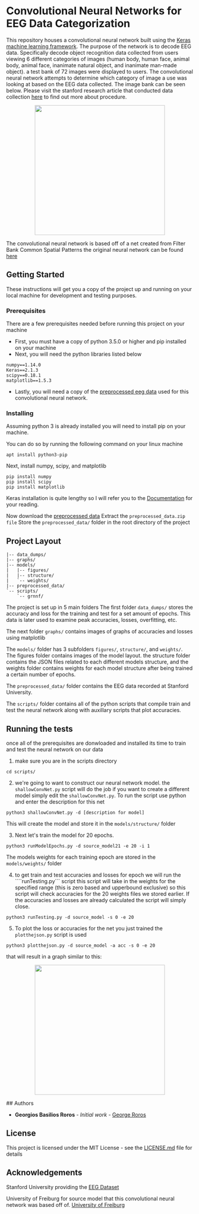# Convolutional Neural Networks for EEG Data Categorization

This repository houses a convolutional neural network built using the [Keras machine learning framework](https://keras.io/). The purpose of the network is to decode EEG data. Specifically decode object recognition data collected from users viewing 6 different categories of images (human body, human face, animal body, animal face, inanimate natural object, and inanimate man-made object). a test bank of 72 images were displayed to users. The convolutional neural network attempts to determine which category of image a use was looking at based on the EEG data collected. The image bank can be seen below. Please visit the stanford research article that conducted data collection [here](http://journals.plos.org/plosone/article?id=10.1371/journal.pone.0135697) to find out more about procedure.

<p align="center">
  <img src="http://journals.plos.org/plosone/article/figure/image?size=large&id=10.1371/journal.pone.0135697.g001" width="350"/>
</p>

The convolutional neural network is based off of a net created from Filter Bank Common Spatial Patterns the original neural network can be found [here](https://arxiv.org/abs/1703.05051)

## Getting Started
These instructions will get you a copy of the project up and running on your local machine for development and testing purposes.

### Prerequisites

There are a few prerequisites needed before running this project on your machine
- First, you must have a copy of python 3.5.0 or higher and pip installed on your machine
- Next, you will need the python libraries listed below
```
numpy==1.14.0
Keras==2.1.3
scipy==0.18.1
matplotlib==1.5.3
```
- Lastly, you will need a copy of the [preprocessed eeg data](https://www.dropbox.com/s/9udeedmagnanf4n/preprocessed_data.zip?dl=0) used for this convolutional neural network.

### Installing

Assuming python 3 is already installed you will need to install pip on your machine.

You can do so by running the following command on your linux machine
```
apt install python3-pip
```

Next, install numpy, scipy, and matplotlib
```
pip install numpy
pip install scipy
pip install matplotlib
```

Keras installation is quite lengthy so I will refer you to the [Documentation](https://keras.io/#installation) for your reading.

Now download the [preprocessed data](https://www.dropbox.com/s/9udeedmagnanf4n/preprocessed_data.zip?dl=0)
Extract the ```preprocessed_data.zip file```
Store the ```preprocessed_data/``` folder in the root directory of the project

## Project Layout
```
|-- data_dumps/
|-- graphs/
|-- models/
|   |-- figures/
|   |-- structure/
|   `-- weights/
|-- preprocessed_data/
`-- scripts/
    `-- grnnf/
```
The project is set up in 5 main folders
The first folder ```data_dumps/``` stores the accuracy and loss for the training and test for a set amount of epochs. This data is later used to examine peak accuracies, losses, overfitting, etc.

The next folder ```graphs/``` contains images of graphs of accuracies and losses using matplotlib

The ```models/``` folder has 3 subfolders ```figures/```, ```structure/```, and ```weights/```. The figures folder contains images of the model layout. the structure folder contains the JSON files related to each different models structure, and the weights folder contains weights for each model structure after being trained a certain number of epochs.

The ```preprocessed_data/``` folder contains the EEG data recorded at Stanford University.

The ```scripts/``` folder contains all of the python scripts that compile train and test the neural network along with auxillary scripts that plot accuracies.

## Running the tests

once all of the prerequisites are donwloaded and installed its time to train and test the neural network on our data

1. make sure you are in the scripts directory
```
cd scripts/
```

2. we're going to want to construct our neural network model. the ```shallowConvNet.py``` script will do the job if you want to create a different model simply edit the ```shallowConvNet.py```. To run the script use python and enter the description for this net
```
python3 shallowConvNet.py -d [description for model]
```
This will create the model and store it in the ```models/structure/``` folder

3. Next let's train the model for 20 epochs.
```
python3 runModelEpochs.py -d source_model21 -e 20 -i 1
```
The models weights for each training epoch are stored in the ```models/weights/``` folder

4. to get train and test accuracies and losses for epoch we will run the ````runTesting.py``` script
this script will take in the weights for the specified range (this is zero based and upperbound exclusive) so this script will check accuracies for the 20 weights files we stored earlier. If the accuracies and losses are already calculated the script will simply close.
```
python3 runTesting.py -d source_model -s 0 -e 20
```

5. To plot the loss or accuracies for the net you just trained the ``` plotthejson.py``` script is used
```
python3 plotthejson.py -d source_model -a acc -s 0 -e 20
```
that will result in a graph similar to this:
<p align="center">
  <img src="http://georgiosroros.com/wp-content/uploads/2018/05/braindecodinglosssource_model_acc_50.png" width="350"/>
</p>
## Authors

* **Georgios Basilios Roros** - *Initial work* - [George Roros](https://github.com/geopopos)

## License

This project is licensed under the MIT License - see the [LICENSE.md](LICENSE.md) file for details

## Acknowledgements

Stanford University providing the [EEG Dataset](http://journals.plos.org/plosone/article/figure/image?size=large&id=10.1371/journal.pone.0135697.g001)

University of Freiburg for source model that this convolutional neural network was based off of. [University of Freiburg](https://arxiv.org/abs/1703.05051)
